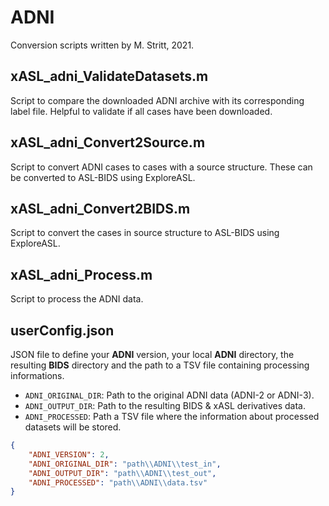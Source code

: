 
# ADNI

Conversion scripts written by M. Stritt, 2021.

## xASL_adni_ValidateDatasets.m

Script to compare the downloaded ADNI archive with its corresponding label file. Helpful to validate if all cases have been downloaded.

## xASL_adni_Convert2Source.m

Script to convert ADNI cases to cases with a source structure. These can be converted to ASL-BIDS using ExploreASL.

## xASL_adni_Convert2BIDS.m

Script to convert the cases in source structure to ASL-BIDS using ExploreASL.

## xASL_adni_Process.m

Script to process the ADNI data.

## userConfig.json

JSON file to define your **ADNI** version, your local **ADNI** directory, the resulting **BIDS** directory and the path to a TSV file containing processing informations.

- `ADNI_ORIGINAL_DIR`: Path to the original ADNI data (ADNI-2 or ADNI-3).
- `ADNI_OUTPUT_DIR`: Path to the resulting BIDS & xASL derivatives data.
- `ADNI_PROCESSED`: Path a TSV file where the information about processed datasets will be stored.


```json
{
	"ADNI_VERSION": 2,	
	"ADNI_ORIGINAL_DIR": "path\\ADNI\\test_in",
	"ADNI_OUTPUT_DIR": "path\\ADNI\\test_out",
	"ADNI_PROCESSED": "path\\ADNI\\data.tsv"
}
```



